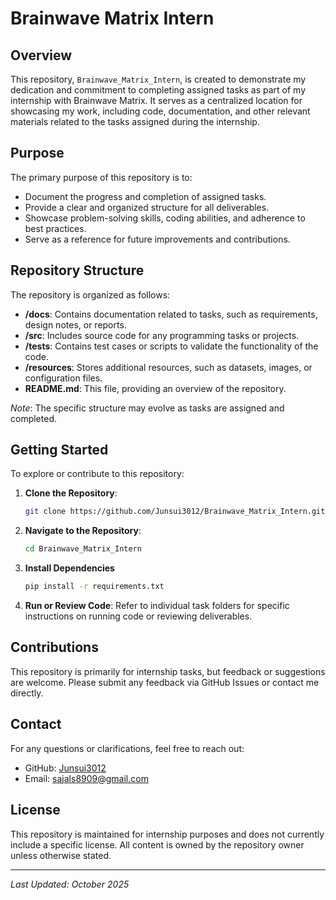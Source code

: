 # Brainwave Matrix Intern

## Overview
This repository, `Brainwave_Matrix_Intern`, is created to demonstrate my dedication and commitment to completing assigned tasks as part of my internship with Brainwave Matrix. It serves as a centralized location for showcasing my work, including code, documentation, and other relevant materials related to the tasks assigned during the internship.

## Purpose
The primary purpose of this repository is to:
- Document the progress and completion of assigned tasks.
- Provide a clear and organized structure for all deliverables.
- Showcase problem-solving skills, coding abilities, and adherence to best practices.
- Serve as a reference for future improvements and contributions.

## Repository Structure
The repository is organized as follows:
- **/docs**: Contains documentation related to tasks, such as requirements, design notes, or reports.
- **/src**: Includes source code for any programming tasks or projects.
- **/tests**: Contains test cases or scripts to validate the functionality of the code.
- **/resources**: Stores additional resources, such as datasets, images, or configuration files.
- **README.md**: This file, providing an overview of the repository.

*Note*: The specific structure may evolve as tasks are assigned and completed.

## Getting Started
To explore or contribute to this repository:
1. **Clone the Repository**:
   ```bash
   git clone https://github.com/Junsui3012/Brainwave_Matrix_Intern.git
   ```
2. **Navigate to the Repository**:
   ```bash
   cd Brainwave_Matrix_Intern
   ```
3. **Install Dependencies**
   ```bash
   pip install -r requirements.txt
   ```
4. **Run or Review Code**:
   Refer to individual task folders for specific instructions on running code or reviewing deliverables.

## Contributions
This repository is primarily for internship tasks, but feedback or suggestions are welcome. Please submit any feedback via GitHub Issues or contact me directly.

## Contact
For any questions or clarifications, feel free to reach out:
- GitHub: [Junsui3012](https://github.com/Junsui3012)
- Email: sajals8909@gmail.com

## License
This repository is maintained for internship purposes and does not currently include a specific license. All content is owned by the repository owner unless otherwise stated.

---

*Last Updated: October 2025*
